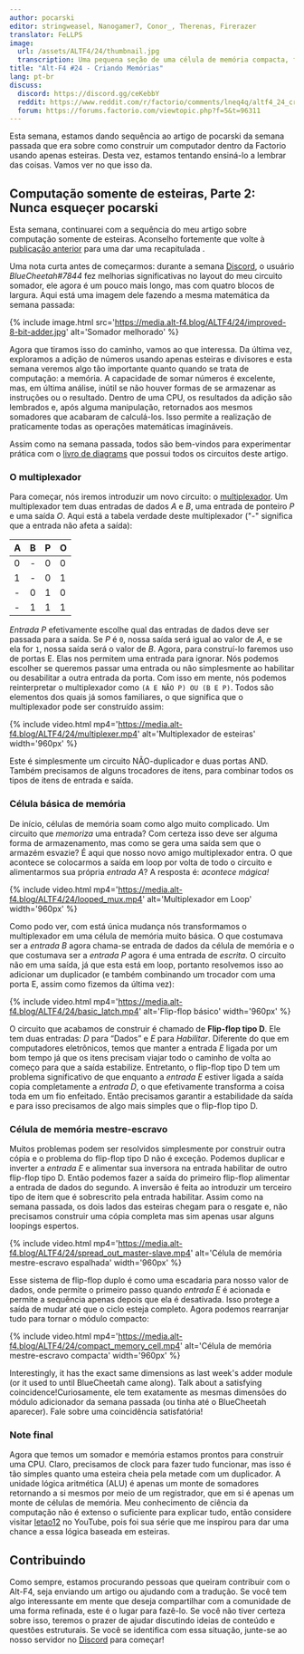 ```yaml
---
author: pocarski
editor: stringweasel, Nanogamer7, Conor_, Therenas, Firerazer
translator: FeLLPS
image:
  url: /assets/ALTF4/24/thumbnail.jpg
  transcription: Uma pequena seção de uma célula de memória compacta, feita de esteiras
title: "Alt-F4 #24 - Criando Memórias"
lang: pt-br
discuss:
  discord: https://discord.gg/ceKebbY
  reddit: https://www.reddit.com/r/factorio/comments/lneq4q/altf4_24_creating_memories/
  forum: https://forums.factorio.com/viewtopic.php?f=5&t=96311
---
```


Esta semana, estamos dando sequência ao artigo de pocarski da semana passada que era sobre como construir um computador dentro da Factorio usando apenas esteiras. Desta vez, estamos tentando ensiná-lo a lembrar das coisas. Vamos ver no que isso da.

## Computação somente de esteiras, Parte 2: Nunca esqueçer <author>pocarski</author>

Esta semana, continuarei com a sequência do meu artigo sobre computação somente de esteiras. Aconselho fortemente que volte à [publicação anterior](https://alt-f4.blog/pt-br/ALTF4-23/#computa%C3%A7%C3%A3o-somente-de-esteiras-parte-1-matem%C3%A1tica-n%C3%A3o-t%C3%A3o-r%C3%A1pida-pocarski) para uma dar uma recapitulada .

Uma nota curta antes de começarmos: durante a semana [Discord](https://discord.gg/AsXAwyV), o usuário *BlueCheetah#7844* fez melhorias significativas no layout do meu circuito somador, ele agora é um pouco mais longo, mas com quatro blocos de largura. Aqui está uma imagem dele fazendo a mesma matemática da semana passada:

{% include image.html src='https://media.alt-f4.blog/ALTF4/24/improved-8-bit-adder.jpg' alt='Somador melhorado' %}

Agora que tiramos isso do caminho, vamos ao que interessa. Da última vez, exploramos a adição de números usando apenas esteiras e divisores e esta semana veremos algo tão importante quanto quando se trata de computação: a memória. A capacidade de somar números é excelente, mas, em última análise, inútil se não houver formas de se armazenar as instruções ou o resultado. Dentro de uma CPU, os resultados da adição são lembrados e, após alguma manipulação, retornados aos mesmos somadores que acabaram de calculá-los. Isso permite a realização de praticamente todas as operações matemáticas imagináveis.

Assim como na semana passada, todos são bem-vindos para experimentar prática com o [livro de diagrams](https://media.alt-f4.blog/ALTF4/24/belt-computer-blueprint-book-2.txt) que possui todos os circuitos deste artigo.

### O multiplexador

Para começar, nós iremos introduzir um novo circuito: o [multiplexador](https://en.wikipedia.org/wiki/Multiplexer). Um multiplexador tem duas entradas de dados *A* e *B*, uma entrada de ponteiro *P* e uma saída *O*. Aqui está a tabela verdade deste multiplexador ("-" significa que a entrada não afeta a saída):

| A    | B    | P    | O    |
| ---- | ---- | ---- | ---- |
| 0    | -    | 0    | 0    |
| 1    | -    | 0    | 1    |
| -    | 0    | 1    | 0    |
| -    | 1    | 1    | 1    |

*Entrada P* efetivamente escolhe qual das entradas de dados deve ser passada para a saída. Se *P* é `0`, nossa saída será igual ao valor de *A*, e se ela for `1`, nossa saída será o valor de *B*. Agora, para construí-lo faremos uso de portas E. Elas nos permitem uma entrada para ignorar. Nós podemos escolher se queremos passar uma entrada ou não simplesmente ao habilitar ou desabilitar a outra entrada da porta. Com isso em mente, nós podemos reinterpretar o multiplexador como `(A E NÃO P) OU (B E P)`. Todos são elementos dos quais já somos familiares, o que significa que o multiplexador pode ser construído assim:

{% include video.html mp4='https://media.alt-f4.blog/ALTF4/24/multiplexer.mp4' alt='Multiplexador de esteiras' width='960px' %}

Este é simplesmente um circuito NÃO-duplicador e duas portas AND. Também precisamos de alguns trocadores de itens, para combinar todos os tipos de itens de entrada e saída.

### Célula básica de memória

De início, células de memória soam como algo muito complicado. Um circuito que *memoriza* uma entrada? Com certeza isso deve ser alguma forma de armazenamento, mas como se gera uma saída sem que o armazém esvazie? É aqui que nosso novo amigo multiplexador entra. O que acontece se colocarmos a saída em loop por volta de todo o circuito e alimentarmos sua própria *entrada A*? A resposta é: *acontece mágica!*

{% include video.html mp4='https://media.alt-f4.blog/ALTF4/24/looped_mux.mp4' alt='Multiplexador em Loop' width='960px' %}

Como podo ver, com está única mudança nós transformamos o multiplexador em uma célula de memória muito básica. O que costumava ser a *entrada B* agora chama-se entrada de dados da célula de memória e o que costumava ser a *entrada P* agora é uma entrada de *escrita*. O circuito não em uma saída, já que esta está em loop, portanto resolvemos isso ao adicionar um duplicador (e também combinando um trocador com uma porta E, assim como fizemos da última vez):

{% include video.html mp4='https://media.alt-f4.blog/ALTF4/24/basic_latch.mp4' alt='Flip-flop básico' width='960px' %}

O circuito que acabamos de construir é chamado de **Flip-flop tipo D**. Ele tem duas entradas: *D* para “Dados” e *E* para *Habilitar*. Diferente do que em computadores eletrônicos, temos que manter a entrada *E* ligada por um bom tempo já que os itens precisam viajar todo o caminho de volta ao começo para que a saída estabilize. Entretanto, o flip-flop tipo D tem um problema significativo de que enquanto a *entrada E* estiver ligada a saída copia completamente a *entrada D*, o que efetivamente transforma a coisa toda em um fio enfeitado. Então precisamos garantir a estabilidade da saída e para isso precisamos de algo mais simples que o flip-flop tipo D.

### Célula de memória mestre-escravo

Muitos problemas podem ser resolvidos simplesmente por construir outra cópia e o problema do flip-flop tipo D não é exceção. Podemos duplicar e inverter a *entrada E* e alimentar sua inversora na entrada habilitar de outro flip-flop tipo D. Então podemos fazer a saída do primeiro flip-flop alimentar a entrada de dados do segundo. A inversão é feita ao introduzir um terceiro tipo de item que é sobrescrito pela entrada habilitar. Assim como na semana passada, os dois lados das esteiras chegam para o resgate e, não precisamos construir uma cópia completa mas sim apenas usar alguns loopings espertos.

{% include video.html mp4='https://media.alt-f4.blog/ALTF4/24/spread_out_master-slave.mp4' alt='Célula de memória mestre-escravo espalhada' width='960px' %}

Esse sistema de flip-flop duplo é como uma escadaria para nosso valor de dados, onde permite o primeiro passo quando *entrada E* é acionada e permite a sequência apenas depois que ela é desativada. Isso protege a saída de mudar até que o ciclo esteja completo. Agora podemos rearranjar tudo para tornar o módulo compacto:

{% include video.html mp4='https://media.alt-f4.blog/ALTF4/24/compact_memory_cell.mp4' alt='Célula de memória mestre-escravo compacta' width='960px' %}

Interestingly, it has the exact same dimensions as last week's adder module (or it used to until BlueCheetah came along). Talk about a satisfying coincidence!Curiosamente, ele tem exatamente as mesmas dimensões do módulo adicionador da semana passada (ou tinha até o BlueCheetah aparecer). Fale sobre uma coincidência satisfatória!

### Note final

Agora que temos um somador e memória estamos prontos para construir uma CPU. Claro, precisamos de clock para fazer tudo funcionar, mas isso é tão simples quanto uma esteira cheia pela metade com um duplicador. A unidade lógica aritmética (ALU) é apenas um monte de somadores retornando a si mesmos por meio de um registrador, que em si é apenas um monte de células de memória. Meu conhecimento de ciência da computação não é extenso o suficiente para explicar tudo, então considere visitar [letao12](https://www.youtube.com/channel/UC6BeS4toXnPJe-Kds9E_FEQ) no YouTube, pois foi sua série que me inspirou para dar uma chance a essa lógica baseada em esteiras.

## Contribuindo

Como sempre, estamos procurando pessoas que queiram contribuir com o Alt-F4, seja enviando um artigo ou ajudando com a tradução. Se você tem algo interessante em mente que deseja compartilhar com a comunidade de uma forma refinada, este é o lugar para fazê-lo. Se você não tiver certeza sobre isso, teremos o prazer de ajudar discutindo ideias de conteúdo e questões estruturais. Se você se identifica com essa situação, junte-se ao nosso servidor no [Discord](https://discord.gg/nxnCFkb) para começar!
